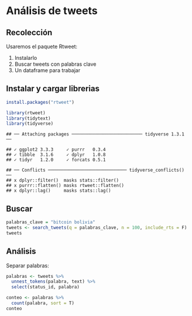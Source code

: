 Análisis de tweets
================

## Recolección

Usaremos el paquete Rtweet:

1.  Instalarlo
2.  Buscar tweets con palabras clave
3.  Un dataframe para trabajar

## Instalar y cargar librerias

``` r
install.packages("rtweet")
```

``` r
library(rtweet)
library(tidytext)
library(tidyverse)
```

    ## ── Attaching packages ─────────────────────────── tidyverse 1.3.1 ──

    ## ✓ ggplot2 3.3.3     ✓ purrr   0.3.4
    ## ✓ tibble  3.1.6     ✓ dplyr   1.0.8
    ## ✓ tidyr   1.2.0     ✓ forcats 0.5.1

    ## ── Conflicts ────────────────────────────── tidyverse_conflicts() ──
    ## x dplyr::filter()  masks stats::filter()
    ## x purrr::flatten() masks rtweet::flatten()
    ## x dplyr::lag()     masks stats::lag()

## Buscar

``` r
palabras_clave = "bitcoin bolivia"
tweets <- search_tweets(q = palabras_clave, n = 100, include_rts = F)
tweets
```

## Análisis

Separar palabras:

``` r
palabras <- tweets %>%
  unnest_tokens(palabra, text) %>%
  select(status_id, palabra)

conteo <- palabras %>%
  count(palabra, sort = T)
conteo
```
